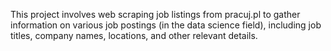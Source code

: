 This project involves web scraping job listings from pracuj.pl to gather information on various job postings (in the data science field), including job titles, company names, locations, and other relevant details. 
